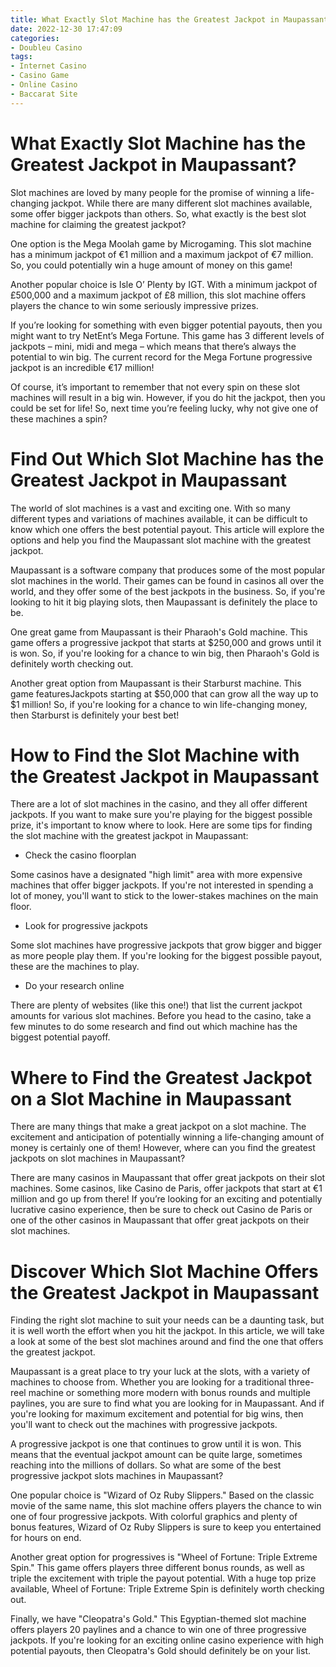 ```yaml
---
title: What Exactly Slot Machine has the Greatest Jackpot in Maupassant
date: 2022-12-30 17:47:09
categories:
- Doubleu Casino
tags:
- Internet Casino
- Casino Game
- Online Casino
- Baccarat Site
---
```



#  What Exactly Slot Machine has the Greatest Jackpot in Maupassant?

Slot machines are loved by many people for the promise of winning a life-changing jackpot. While there are many different slot machines available, some offer bigger jackpots than others. So, what exactly is the best slot machine for claiming the greatest jackpot?

One option is the Mega Moolah game by Microgaming. This slot machine has a minimum jackpot of €1 million and a maximum jackpot of €7 million. So, you could potentially win a huge amount of money on this game!

Another popular choice is Isle O’ Plenty by IGT. With a minimum jackpot of £500,000 and a maximum jackpot of £8 million, this slot machine offers players the chance to win some seriously impressive prizes.

If you’re looking for something with even bigger potential payouts, then you might want to try NetEnt’s Mega Fortune. This game has 3 different levels of jackpots – mini, midi and mega – which means that there’s always the potential to win big. The current record for the Mega Fortune progressive jackpot is an incredible €17 million!

Of course, it’s important to remember that not every spin on these slot machines will result in a big win. However, if you do hit the jackpot, then you could be set for life! So, next time you’re feeling lucky, why not give one of these machines a spin?

#  Find Out Which Slot Machine has the Greatest Jackpot in Maupassant

The world of slot machines is a vast and exciting one. With so many different types and variations of machines available, it can be difficult to know which one offers the best potential payout. This article will explore the options and help you find the Maupassant slot machine with the greatest jackpot.

Maupassant is a software company that produces some of the most popular slot machines in the world. Their games can be found in casinos all over the world, and they offer some of the best jackpots in the business. So, if you're looking to hit it big playing slots, then Maupassant is definitely the place to be.

One great game from Maupassant is their Pharaoh's Gold machine. This game offers a progressive jackpot that starts at $250,000 and grows until it is won. So, if you're looking for a chance to win big, then Pharaoh's Gold is definitely worth checking out.

Another great option from Maupassant is their Starburst machine. This game featuresJackpots starting at $50,000 that can grow all the way up to $1 million! So, if you're looking for a chance to win life-changing money, then Starburst is definitely your best bet!

#  How to Find the Slot Machine with the Greatest Jackpot in Maupassant

There are a lot of slot machines in the casino, and they all offer different jackpots. If you want to make sure you're playing for the biggest possible prize, it's important to know where to look. Here are some tips for finding the slot machine with the greatest jackpot in Maupassant:

- Check the casino floorplan

Some casinos have a designated "high limit" area with more expensive machines that offer bigger jackpots. If you're not interested in spending a lot of money, you'll want to stick to the lower-stakes machines on the main floor.

- Look for progressive jackpots

Some slot machines have progressive jackpots that grow bigger and bigger as more people play them. If you're looking for the biggest possible payout, these are the machines to play.

- Do your research online

There are plenty of websites (like this one!) that list the current jackpot amounts for various slot machines. Before you head to the casino, take a few minutes to do some research and find out which machine has the biggest potential payoff.

#  Where to Find the Greatest Jackpot on a Slot Machine in Maupassant

There are many things that make a great jackpot on a slot machine. The excitement and anticipation of potentially winning a life-changing amount of money is certainly one of them! However, where can you find the greatest jackpots on slot machines in Maupassant?

There are many casinos in Maupassant that offer great jackpots on their slot machines. Some casinos, like Casino de Paris, offer jackpots that start at €1 million and go up from there! If you’re looking for an exciting and potentially lucrative casino experience, then be sure to check out Casino de Paris or one of the other casinos in Maupassant that offer great jackpots on their slot machines.

#  Discover Which Slot Machine Offers the Greatest Jackpot in Maupassant

Finding the right slot machine to suit your needs can be a daunting task, but it is well worth the effort when you hit the jackpot. In this article, we will take a look at some of the best slot machines around and find the one that offers the greatest jackpot.



Maupassant is a great place to try your luck at the slots, with a variety of machines to choose from. Whether you are looking for a traditional three-reel machine or something more modern with bonus rounds and multiple paylines, you are sure to find what you are looking for in Maupassant. And if you're looking for maximum excitement and potential for big wins, then you'll want to check out the machines with progressive jackpots.

A progressive jackpot is one that continues to grow until it is won. This means that the eventual jackpot amount can be quite large, sometimes reaching into the millions of dollars. So what are some of the best progressive jackpot slots machines in Maupassant?

One popular choice is "Wizard of Oz Ruby Slippers." Based on the classic movie of the same name, this slot machine offers players the chance to win one of four progressive jackpots. With colorful graphics and plenty of bonus features, Wizard of Oz Ruby Slippers is sure to keep you entertained for hours on end.

Another great option for progressives is "Wheel of Fortune: Triple Extreme Spin." This game offers players three different bonus rounds, as well as triple the excitement with triple the payout potential. With a huge top prize available, Wheel of Fortune: Triple Extreme Spin is definitely worth checking out.

Finally, we have "Cleopatra's Gold." This Egyptian-themed slot machine offers players 20 paylines and a chance to win one of three progressive jackpots. If you're looking for an exciting online casino experience with high potential payouts, then Cleopatra's Gold should definitely be on your list.
